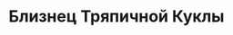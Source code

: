 ---
draft: false
slug: bliznets-triapichnoi-kukly-183fcd3c
title: Близнец Тряпичной Куклы
type: books
params:
  bookTitle: Близнец Тряпичной Куклы
  tags:
  - adult fiction
  - dark fantasy
  - epic fantasy
  - fantasy
  - fiction
  - high fantasy
  - LGBTQ+
  - magic
  - queer
  - science fiction
  cover: https://images-na.ssl-images-amazon.com/images/S/compressed.photo.goodreads.com/books/1429512994i/25393096.jpg
  isbn: '9785699364848'
  goodreads_link: https://www.goodreads.com/book/show/25393096
  authors:
  - Lynn Flewelling, Линн Флевеллинг
  publication_year: '2009'
  publishers:
  - Эксмо Домино
  page_count: '544'
  short_book_description: Sometimes the price of destiny is higher than anyone imagined....
    Dark Magic, Hidden DestinyFor three centuries a divine prophecy and a line of
    warrior queens protected Skala.
  russian_translation_status: exists
  series: Tamír Triad
  languages:
  - Русский
  book_description: Sometimes the price of destiny is higher than anyone imagined....
    Dark Magic, Hidden DestinyFor three centuries a divine prophecy and a line of
    warrior queens protected Skala. But the people grew complacent and Erius, a usurper
    king, claimed his young half sister’s throne. Now plague and drought stalk the
    land, war with Skala’s ancient rival Plenimar drains the country’s lifeblood,
    and to be born female into the royal line has become a death sentence as the king
    fights to ensure the succession of his only heir, a son. For King Erius the greatest
    threat comes from his own line — and from Illior’s faithful, who spread the Oracle’s
    words to a doubting populace. As noblewomen young and old perish mysteriously,
    the king’s nephew — his sister’s only child — grows toward manhood. But unbeknownst
    to the king or the boy, strange, haunted Tobin is the princess’s daughter, given
    male form by a dark magic to protect her until she can claim her rightful destiny.
    Only Tobin’s noble father, two wizards of Illior, and an outlawed forest witch
    know the truth. Only they can protect young Tobin from a king’s wrath, a mother’s
    madness, and the terrifying rage of her brother’s demon spirit, determined to
    avenge his brutal murder....
  russian_audioversion: 'no'
---